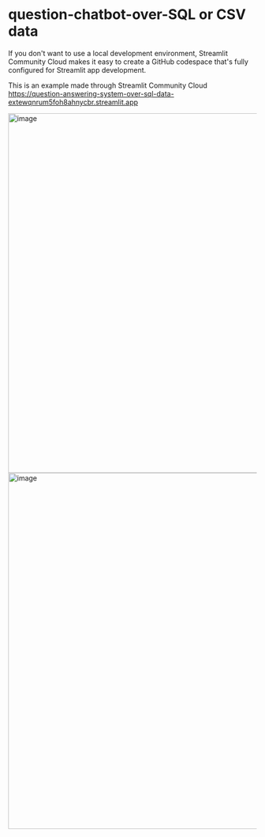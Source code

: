 # question-chatbot-over-SQL or CSV data
If you don't want to use a local development environment, Streamlit Community Cloud makes it easy to create a GitHub codespace that's fully configured for Streamlit app development.

This is an example made through Streamlit Community Cloud https://question-answering-system-over-sql-data-extewqnrum5foh8ahnycbr.streamlit.app 

<img width="728" alt="image" src="https://github.com/user-attachments/assets/efe35392-ca46-425b-ad35-aeacdd80ad24">

<img width="721" alt="image" src="https://github.com/user-attachments/assets/720995c1-983e-4395-b592-ca7d23902af2">
